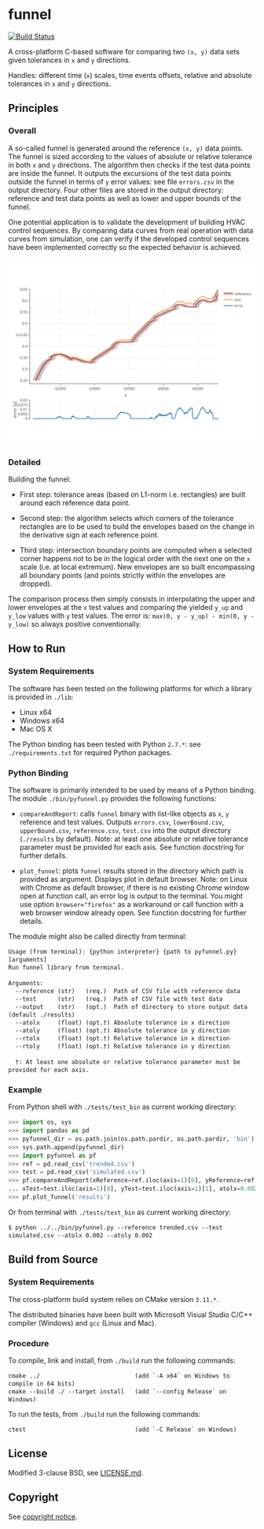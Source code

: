 # funnel

[![Build Status](https://travis-ci.org/lbl-srg/funnel.svg?branch=master)](https://travis-ci.org/lbl-srg/funnel)

A cross-platform C-based software for comparing two `(x, y)` data sets given tolerances in `x` and `y` directions.

Handles: different time (`x`) scales, time events offsets, relative and absolute tolerances
in `x` and `y` directions.

## Principles

### Overall

A so-called funnel is generated around the reference `(x, y)` data points.
The funnel is sized according to the values of absolute or relative tolerance in
both `x` and `y` directions.
The algorithm then checks if the test data points are inside the funnel.
It outputs the excursions of the test data points outside the funnel in terms of `y` 
error values: see file `errors.csv` in the output directory.
Four other files are stored in the output directory: reference and test data points as well
as lower and upper bounds of the funnel.

One potential application is to validate the development of building
HVAC control sequences. By comparing data curves from real operation with
data curves from simulation, one can verify if the developed control sequences 
have been implemented correctly so the expected behavior is achieved.

<p align="center">
  <img src="./img/plot_image.svg"/>
</p>

### Detailed

Building the funnel:

  * First step: tolerance areas (based on L1-norm i.e. rectangles) are built 
  around each reference data point.

  * Second step: the algorithm selects which corners of the tolerance rectangles 
  are to be used to build the envelopes based on the change in the derivative sign at 
  each reference point. 
  
  * Third step: intersection boundary points are computed when a selected corner 
  happens not to be in the logical order with the next one on the `x` scale (i.e. at local extremum).
  New envelopes are so built encompassing all boundary points (and points strictly within 
  the envelopes are dropped).

The comparison process then simply consists in interpolating the upper and lower envelopes 
at the `x` test values and comparing the yielded `y_up` and `y_low` values with `y` test values. 
The error is: `max(0, y - y_up) - min(0, y - y_low)` so always positive conventionally.


## How to Run

### System Requirements

The software has been tested on the following platforms for which a library is provided in `./lib`:

  * Linux x64
  * Windows x64
  * Mac OS X

The Python binding has been tested with Python `2.7.*`: see `./requirements.txt` for required Python packages.

### Python Binding

The software is primarily intended to be used by means of a Python binding.
The module `./bin/pyfunnel.py` provides the following functions:

  * `compareAndReport`: calls `funnel` binary with list-like objects as `x`, `y` reference and test values.
    Outputs `errors.csv`, `lowerBound.csv`, `upperBound.csv`, `reference.csv`, `test.csv` 
    into the output directory (`./results` by default).
    Note: at least one absolute or relative tolerance parameter must be provided for each axis. 
    See function docstring for further details.

  * `plot_funnel`: plots `funnel` results stored in the directory which path is provided as argument. 
    Displays plot in default browser.
    Note: on Linux with Chrome as default browser, if there is no existing Chrome window open at 
    function call, an error log is output to the terminal. 
    You might use option `browser="firefox"` as a workaround or call function with a 
    web browser window already open. See function docstring for further details.

The module might also be called directly from terminal:
```
Usage (from terminal): {python interpreter} {path to pyfunnel.py} [arguments]
Run funnel library from terminal.

Arguments:
  --reference (str)   (req.)  Path of CSV file with reference data
  --test      (str)   (req.)  Path of CSV file with test data
  --output    (str)   (opt.)  Path of directory to store output data (default ./results)
  --atolx     (float) (opt.†) Absolute tolerance in x direction
  --atoly     (float) (opt.†) Absolute tolerance in y direction
  --rtolx     (float) (opt.†) Relative tolerance in x direction
  --rtoly     (float) (opt.†) Relative tolerance in y direction

  †: At least one absolute or relative tolerance parameter must be provided for each axis. 
```

### Example

From Python shell with `./tests/test_bin` as current working directory:
```python
>>> import os, sys
>>> import pandas as pd
>>> pyfunnel_dir = os.path.join(os.path.pardir, os.path.pardir, 'bin')
>>> sys.path.append(pyfunnel_dir)
>>> import pyfunnel as pf
>>> ref = pd.read_csv('trended.csv')
>>> test = pd.read_csv('simulated.csv')
>>> pf.compareAndReport(xReference=ref.iloc(axis=1)[0], yReference=ref.iloc(axis=1)[1],
... xTest=test.iloc(axis=1)[0], yTest=test.iloc(axis=1)[1], atolx=0.002, atoly=0.002)
>>> pf.plot_funnel('results')
```
Or from terminal with `./tests/test_bin` as current working directory:
```
$ python ../../bin/pyfunnel.py --reference trended.csv --test simulated.csv --atolx 0.002 --atoly 0.002
```

## Build from Source

### System Requirements

The cross-platform build system relies on CMake version `3.11.*`.

The distributed binaries have been built with Microsoft Visual Studio C/C++ compiler 
(Windows) and `gcc` (Linux and Mac).

### Procedure

To compile, link and install, from `./build` run the following commands:

```
cmake ../                           (add `-A x64` on Windows to compile in 64 bits)
cmake --build ./ --target install   (add `--config Release` on Windows)
```

To run the tests, from `./build` run the following commands:
```
ctest                               (add `-C Release` on Windows)
```

## License

Modified 3-clause BSD, see [LICENSE.md](LICENSE.md).

## Copyright

See [copyright notice](COPYRIGHT.md).
